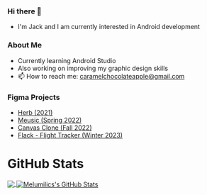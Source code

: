 ### Hi there 👋
- I'm Jack and I am currently interested in Android development

### About Me
- Currently learning Android Studio
- Also working on improving my graphic design skills
- 📫 How to reach me: caramelchocolateapple@gmail.com

### Figma Projects
- <a href="https://www.figma.com/proto/FXeYXfAnWn3qM5LzSDE3Nz/Herb?scaling=contain&page-id=0%3A1&starting-point-node-id=1%3A22&show-proto-sidebar=1&node-id=1%3A22" title="Imperial Herb (2021)">Herb (2021)</a>
- <a href="https://www.figma.com/proto/aq8wPJDXtP5lmMsiq3ywUj/Music_Project?node-id=2886%3A26584&scaling=scale-down&page-id=0%3A1&starting-point-node-id=2886%3A26370&show-proto-sidebar=1" title="Meusic (Spring 2022)">Meusic (Spring 2022)</a>
- <a href="https://www.figma.com/proto/h3XDu863iXwOsfj3ztQ2tg/Canvas?node-id=2%3A2&scaling=scale-down&page-id=0%3A1&starting-point-node-id=2%3A2" title="Canvas Clone (Fall 2022)">Canvas Clone (Fall 2022)</a>
- <a href="https://www.figma.com/proto/DLHS8TXDpsJ4idlAfGr9Xf/Flight-Tracker?page-id=0%3A1&node-id=1%3A825&viewport=775%2C388%2C0.76&scaling=scale-down&starting-point-node-id=1%3A825" title="Flack - Flight Tracker (Winter 2023)">Flack - Flight Tracker (Winter 2023)</a>


# GitHub Stats

<a href="https://github.com/melumilic/melumilic">
  <img align="center" src="https://github-readme-stats.vercel.app/api/top-langs/?username=melumilic&hide=makefile,html,tex&title_color=ffffff&text_color=c9cacc&icon_color=2bbc8a&bg_color=1d1f21&langs_count=3" />
</a>



<a href="https://github.com/melumilic/melumilic">
  <img align="center" src="https://github-readme-stats.vercel.app/api?username=melumilic&show_icons=true&line_height=27&count_private=true&title_color=ffffff&text_color=c9cacc&icon_color=2bbc8a&bg_color=1d1f21" alt="Melumilics's GitHub Stats" />
</a>

<!--
**melumilic/melumilic** is a ✨ _special_ ✨ repository because its `README.md` (this file) appears on your GitHub profile.

Here are some ideas to get you started:

- 🔭 I’m currently working on ...
- 🌱 I’m currently learning ...
- 👯 I’m looking to collaborate on ...
- 🤔 I’m looking for help with ...
- 💬 Ask me about ...
- 📫 How to reach me: ...
- 😄 Pronouns: ...
- ⚡ Fun fact: ...
-->
